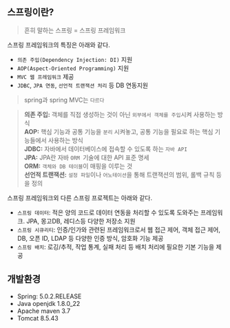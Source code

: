 ## 스프링이란?

> 흔히 말하는 스프링 = 스프링 프레임워크

스프링 프레임워크의 특징은 아래와 같다.
*  `의존 주입(Dependency Injection: DI)` 지원
*  `AOP(Aspect-Oriented Programming)` 지원
*  `MVC 웹 프레임워크` 제공
*  `JDBC`, `JPA 연동`, `선언적 트랜잭션 처리` 등 DB 연동지원

> spring과 spring MVC는 `다르다`

> **의존 주입:** 객체를 직접 생성하는 것이 아닌 `외부에서 객체를 주입`시켜 사용하는 방식  
> **AOP:** 핵심 기능과 공통 기능을 `분리` 시켜놓고, 공통 기능을 필요로 하는 핵심 기능들에서 사용하는 방식  
> **JDBC:**  자바에서 데이터베이스에 접속할 수 있도록 하는 `자바 API`  
> **JPA:** JPA란 자바 `ORM `기술에 대한 API 표준 명세  
> **ORM:** `객체와 DB 테이블`이 매핑을 이루는 것  
> **선언적 트랜잭션:** `설정 파일`이나 `어노테이션`을 통해 트랜잭션의 범위, 롤백 규칙 등을 정의

스프링 프레임워크외 다른 스프링 프로젝트는 아래와 같다.
* `스프링 데이터`: 적은 양의 코드로 데이터 연동을 처리할 수 있도록 도와주는 프레임워크. JPA, 몽고DB, 레디스등 다양한 저장소 지원
* `스프링 시큐리티`: 인증/인가와 관련된 프레임워크로서 웹 접근 제어, 객체 접근 제어, DB, 오픈 ID, LDAP 등 다양한 인증 방식, 암호화 기능 제공
* `스프링 배치`: 로깅/추적, 작업 통계, 실패 처리 등 배치 처리에 필요한 기본 기능을 제공

## 개발환경
*  Spring: 5.0.2.RELEASE
*  Java openjdk 1.8.0_22
*  Apache maven 3.7  
*  Tomcat 8.5.43  